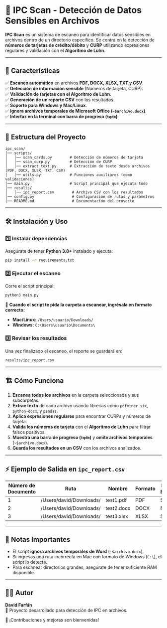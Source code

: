 
# 📂 IPC Scan - Detección de Datos Sensibles en Archivos

**IPC Scan** es un sistema de escaneo para identificar datos sensibles en archivos dentro de un directorio específico. 
Se centra en la detección de **números de tarjetas de crédito/débito** y **CURP** utilizando expresiones regulares 
y validación con el **Algoritmo de Luhn**.

---

## 🚀 Características
✅ **Escaneo automático** en archivos **PDF, DOCX, XLSX, TXT y CSV**.  
✅ **Detección de información sensible** (Números de tarjeta, CURP).  
✅ **Validación de tarjetas con el Algoritmo de Luhn**.  
✅ **Generación de un reporte CSV** con los resultados.  
✅ **Soporte para Windows y Mac/Linux**.  
✅ **Ignora archivos temporales de Microsoft Office (`~$archivo.docx`)**.  
✅ **Interfaz en la terminal con barra de progreso (`tqdm`)**.  

---

## 📁 Estructura del Proyecto

```plaintext
ipc_scan/
│── scripts/
│   │── scan_cards.py        # Detección de números de tarjeta
│   │── scan_curp.py         # Detección de CURP
│   │── extract_text.py      # Extracción de texto desde archivos (PDF, DOCX, XLSX, TXT, CSV)
│   │── utils.py             # Funciones auxiliares (como validaciones)
│── main.py                  # Script principal que ejecuta todo
│── results/
│   │── ipc_report.csv        # Archivo CSV con los resultados
│── config.py                 # Configuración de rutas y parámetros
│── README.md                 # Documentación del proyecto
```

---

## 🛠️ Instalación y Uso

### 1️⃣ **Instalar dependencias**
Asegúrate de tener **Python 3.8+** instalado y ejecuta:
```bash
pip install -r requirements.txt
```

### 2️⃣ **Ejecutar el escaneo**
Corre el script principal:
```bash
python3 main.py
```
📌 **Cuando el script te pida la carpeta a escanear, ingrésala en formato correcto:**
- **Mac/Linux:** `/Users/usuario/Downloads/`
- **Windows:** `C:\Users\usuario\Documents\`

### 3️⃣ **Revisar los resultados**
Una vez finalizado el escaneo, el reporte se guardará en:
```
results/ipc_report.csv
```

---

## 🏗️ Cómo Funciona

1. **Escanea todos los archivos** en la carpeta seleccionada y sus subcarpetas.
2. **Extrae texto** de cada archivo usando librerías como `pdfminer.six`, `python-docx`, y `pandas`.
3. **Aplica expresiones regulares** para encontrar CURPs y números de tarjeta.
4. **Valida los números de tarjeta** con el **Algoritmo de Luhn** para filtrar falsos positivos.
5. **Muestra una barra de progreso (`tqdm`)** y **omite archivos temporales** (`~$archivo.docx`).
6. **Guarda los resultados en un CSV** con los archivos analizados.

---

## ⚡ Ejemplo de Salida en `ipc_report.csv`
| Número de Documento | Ruta | Nombre | Formato | Datos IPC Expuestos |
|---------------------|------|--------|---------|----------------------|
| 1 | /Users/david/Downloads/ | test1.pdf | PDF | Sí |
| 2 | /Users/david/Downloads/ | test2.docx | DOCX | No |
| 3 | /Users/david/Downloads/ | test3.xlsx | XLSX | Sí |

---

## 📌 Notas Importantes
- El script **ignora archivos temporales de Word** (`~$archivo.docx`).
- Si ingresas una ruta incorrecta en Mac con formato de Windows (`C:\`), el script lo detecta.
- Para escanear directorios grandes, asegúrate de tener suficiente RAM disponible.

---

## 👨‍💻 Autor
**David Farfán**  
📍 Proyecto desarrollado para detección de IPC en archivos.  

🚀 ¡Contribuciones y mejoras son bienvenidas!
```

